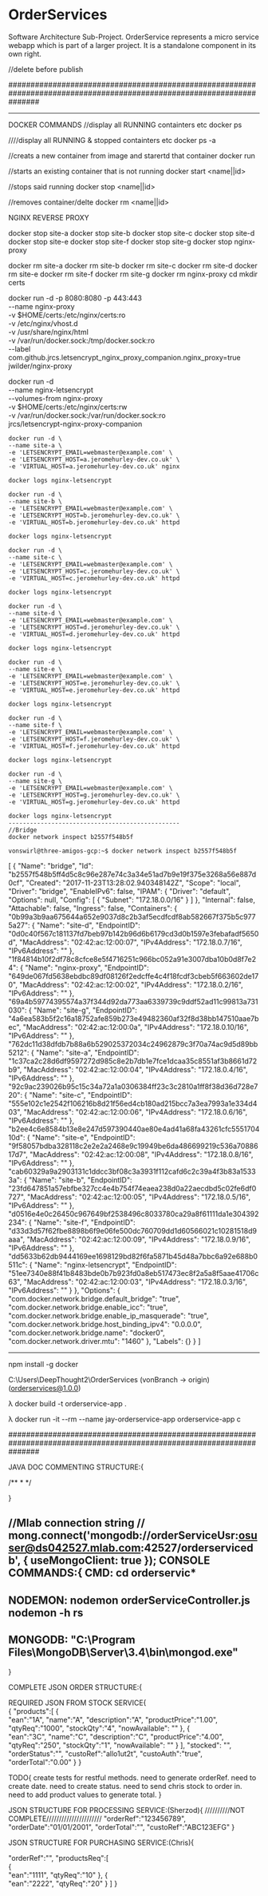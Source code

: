 # OrderServices
Software Architecture Sub-Project. OrderService represents a micro service webapp which is part of a larger project. It is a standalone component in its own right.

//delete before publish

#######################################################################################################################

---------------------------------------
DOCKER COMMANDS
//display all RUNNING containters etc
docker ps

////display all RUNNING & stopped containters etc
docker ps -a

//creats a new container from image and starertd that container
docker run

//starts  an existing container that is not running
docker start <name||id>

//stops said running
docker stop <name||id>

//removes container/delte
docker rm <name||id>


NGINX REVERSE PROXY

docker stop site-a
docker stop site-b
docker stop site-c
docker stop site-d
docker stop site-e
docker stop site-f
docker stop site-g
docker stop nginx-proxy

docker rm site-a
docker rm site-b
docker rm site-c
docker rm site-d
docker rm site-e
docker rm site-f
docker rm site-g
docker rm nginx-proxy
cd
mkdir certs

docker run -d -p 8080:8080 -p 443:443 \
    --name nginx-proxy \
    -v $HOME/certs:/etc/nginx/certs:ro \
    -v /etc/nginx/vhost.d \
    -v /usr/share/nginx/html \
    -v /var/run/docker.sock:/tmp/docker.sock:ro \
    --label com.github.jrcs.letsencrypt_nginx_proxy_companion.nginx_proxy=true \
    jwilder/nginx-proxy
	
docker run -d \
    --name nginx-letsencrypt \
    --volumes-from nginx-proxy \
    -v $HOME/certs:/etc/nginx/certs:rw \
    -v /var/run/docker.sock:/var/run/docker.sock:ro \
    jrcs/letsencrypt-nginx-proxy-companion
	
		
	docker run -d \
    --name site-a \
	-e 'LETSENCRYPT_EMAIL=webmaster@example.com' \
    -e 'LETSENCRYPT_HOST=a.jeromehurley-dev.co.uk' \
    -e 'VIRTUAL_HOST=a.jeromehurley-dev.co.uk' nginx
	
	docker logs nginx-letsencrypt
	
	docker run -d \
    --name site-b \
	-e 'LETSENCRYPT_EMAIL=webmaster@example.com' \
    -e 'LETSENCRYPT_HOST=b.jeromehurley-dev.co.uk' \
    -e 'VIRTUAL_HOST=b.jeromehurley-dev.co.uk' httpd
	
	docker logs nginx-letsencrypt
	
	docker run -d \
    --name site-c \
	-e 'LETSENCRYPT_EMAIL=webmaster@example.com' \
    -e 'LETSENCRYPT_HOST=c.jeromehurley-dev.co.uk' \
    -e 'VIRTUAL_HOST=c.jeromehurley-dev.co.uk' httpd
	
	docker logs nginx-letsencrypt
	
	docker run -d \
    --name site-d \
	-e 'LETSENCRYPT_EMAIL=webmaster@example.com' \
    -e 'LETSENCRYPT_HOST=d.jeromehurley-dev.co.uk' \
    -e 'VIRTUAL_HOST=d.jeromehurley-dev.co.uk' httpd
	
	docker logs nginx-letsencrypt
	
	docker run -d \
    --name site-e \
	-e 'LETSENCRYPT_EMAIL=webmaster@example.com' \
    -e 'LETSENCRYPT_HOST=e.jeromehurley-dev.co.uk' \
    -e 'VIRTUAL_HOST=e.jeromehurley-dev.co.uk' httpd
	
	docker logs nginx-letsencrypt
	
	docker run -d \
    --name site-f \
	-e 'LETSENCRYPT_EMAIL=webmaster@example.com' \
    -e 'LETSENCRYPT_HOST=f.jeromehurley-dev.co.uk' \
    -e 'VIRTUAL_HOST=f.jeromehurley-dev.co.uk' httpd
	
	docker logs nginx-letsencrypt
	
	docker run -d \
    --name site-g \
	-e 'LETSENCRYPT_EMAIL=webmaster@example.com' \
    -e 'LETSENCRYPT_HOST=g.jeromehurley-dev.co.uk' \
    -e 'VIRTUAL_HOST=g.jeromehurley-dev.co.uk' httpd
	
	docker logs nginx-letsencrypt
	------------------------------------------------
	//Bridge
	docker network inspect b2557f548b5f
	
	vonswirl@three-amigos-gcp:~$ docker network inspect b2557f548b5f
[
    {
        "Name": "bridge",
        "Id": "b2557f548b5ff4d5c8c96e287e74c3a34e51ad7b9e19f375e3268a56e887d0cf",
        "Created": "2017-11-23T13:28:02.940348142Z",
        "Scope": "local",
        "Driver": "bridge",
        "EnableIPv6": false,
        "IPAM": {
            "Driver": "default",
            "Options": null,
            "Config": [
                {
                    "Subnet": "172.18.0.0/16"
                }
            ]
        },
        "Internal": false,
        "Attachable": false,
        "Ingress": false,
        "Containers": {
            "0b99a3b9aa675644a652e9037d8c2b3af5ecdfcdf8ab582667f375b5c9775a27": {
                "Name": "site-d",
                "EndpointID": "0d0c40f567c181137fd7beb97b142b96d6b6179cd3d0b1597e3febafadf5650d",
                "MacAddress": "02:42:ac:12:00:07",
                "IPv4Address": "172.18.0.7/16",
                "IPv6Address": ""
            },
            "1f84814b10f2df78c8cfce8e5f4716251c966bc052a91e3007dba10b0d8f7e24": {
                "Name": "nginx-proxy",
                "EndpointID": "649de067fd5638ebdbc89df08126f2edcffe4c4f18fcdf3cbeb5f663602de170",
                "MacAddress": "02:42:ac:12:00:02",
                "IPv4Address": "172.18.0.2/16",
                "IPv6Address": ""
            },
            "69a4b59774395574a37f344d92da773aa6339739c9ddf52ad11c99813a731030": {
                "Name": "site-g",
                "EndpointID": "4a6ea583b5f2c16a18752afe859b273e49482360af32f8d38bb147510aae7bec",
                "MacAddress": "02:42:ac:12:00:0a",
                "IPv4Address": "172.18.0.10/16",
                "IPv6Address": ""
            },
            "762dc11d38dfdb7b88a6b529025372034c24962879c3f70a74ac9d5d89bb5212": {
                "Name": "site-a",
                "EndpointID": "1c37ca2c28d6df9597272d985c8e2b7db1e7fce1dcaa35c8551af3b8661d72b9",
                "MacAddress": "02:42:ac:12:00:04",
                "IPv4Address": "172.18.0.4/16",
                "IPv6Address": ""
            },
            "92c9ac239026b95c15c34a72a1a0306384ff23c3c2810a1ff8f38d36d728e720": {
                "Name": "site-c",
                "EndpointID": "555e102c1e2542f106216b8d21f56ed4cb180ad215bcc7a3ea7993a1e334d403",
                "MacAddress": "02:42:ac:12:00:06",
                "IPv4Address": "172.18.0.6/16",
                "IPv6Address": ""
            },
            "b2ee4c6e8584b13e8e247d597390440ae80e4ad41a68fa43261cfc555170410d": {
                "Name": "site-e",
                "EndpointID": "9f58057bdba328118c2e2e2a2468e9c19949be6da486699219c536a7088617d7",
                "MacAddress": "02:42:ac:12:00:08",
                "IPv4Address": "172.18.0.8/16",
                "IPv6Address": ""
            },
            "cab60329a9a2903131c1ddcc3bf08c3a3931f112cafd6c2c39a4f3b83a15333a": {
                "Name": "site-b",
                "EndpointID": "23fd647851a57ebfbe327cc4e4b754f74eaea238d0a22aecdbd5c02fe6df0727",
                "MacAddress": "02:42:ac:12:00:05",
                "IPv4Address": "172.18.0.5/16",
                "IPv6Address": ""
            },
            "d0516e4e0c26450c967649bf2538496c8033780ca29a8f61111da1e304392234": {
                "Name": "site-f",
                "EndpointID": "d33d3d57f62fbe8898b6f9e06fe500dc760709dd1d60566021c10281518d9aaa",
                "MacAddress": "02:42:ac:12:00:09",
                "IPv4Address": "172.18.0.9/16",
                "IPv6Address": ""
            },
            "dd5633b62db9444169ee1698129bd82f6fa5871b45d48a7bbc6a92e688b0511c": {
                "Name": "nginx-letsencrypt",
                "EndpointID": "51ee7340e88f41b8483bde0b7b923fd0a8eb517473ec8f2a5a8f5aae41706c63",
                "MacAddress": "02:42:ac:12:00:03",
                "IPv4Address": "172.18.0.3/16",
                "IPv6Address": ""
            }
        },
        "Options": {
            "com.docker.network.bridge.default_bridge": "true",
            "com.docker.network.bridge.enable_icc": "true",
            "com.docker.network.bridge.enable_ip_masquerade": "true",
            "com.docker.network.bridge.host_binding_ipv4": "0.0.0.0",
            "com.docker.network.bridge.name": "docker0",
            "com.docker.network.driver.mtu": "1460"
        },
        "Labels": {}
    }
]

---------------------------------

npm install -g docker

C:\Users\DeepThought2\OrderServices (vonBranch -> origin) (orderservices@1.0.0)

λ docker build -t orderservice-app .

λ docker run -it --rm --name jay-orderservice-app  orderservice-app
c

	
	
#######################################################################################################################

JAVA DOC COMMENTING STRUCTURE:{

/**
 *
 */
 
}

//Mlab connection string
// mong.connect('mongodb://orderServiceUsr:osuser@ds042527.mlab.com:42527/orderservicedb', { useMongoClient: true });
CONSOLE COMMANDS:{
CMD:
cd orderservic*
----------------------------------
NODEMON:
nodemon orderServiceController.js
nodemon -h
rs
----------------------------------
MONGODB:
"C:\Program Files\MongoDB\Server\3.4\bin\mongod.exe"
----------------------------------
}


COMPLETE JSON ORDER STRUCTURE:{  


REQUIRED JSON FROM STOCK SERVICE{  
  {
	"products":[
      {  
         "ean":"1A",
         "name":"A",
         "description":"A",
         "productPrice":"1.00",
         "qtyReq":"1000",
         "stockQty":"4",
         "nowAvailable": ""
      },
      {  
         "ean":"3C",
         "name":"C",
         "description":"C",
         "productPrice":"4.00",
         "qtyReq":"250",
         "stockQty":"1",
         "nowAvailable": ""
      }
   ],
   "stocked": "",
   "orderStatus":"",
   "custoRef":"allo1ut2t",
   "custoAuth":"true",
   "orderTotal":"0.00"
}
}


TODO{
create tests for restful methods.
need to generate orderRef.
need to create date.
need to create status.
need to send chris stock to order in.
need to add product values to generate total.
}


JSON STRUCTURE FOR PROCESSING SERVICE:(Sherzod){
//////////NOT COMPLETE//////////////////////
	"orderRef":"123456789",
	"orderDate":"01/01/2001",
	"orderTotal":"",
	"custoRef":"ABC123EFG"
	}


JSON STRUCTURE FOR PURCHASING SERVICE:(Chris){  
   
   "orderRef":"",
   "productsReq":[  
      {  
         "ean":"1111",
         "qtyReq":"10"
      },
      {  
         "ean":"2222",
         "qtyReq":"20"
      }
   ]
}

	





